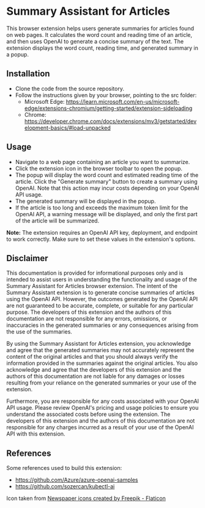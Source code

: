 # Summary Assistant for Articles

This browser extension helps users generate summaries for articles found on web
pages. It calculates the word count and reading time of an article, and then
uses OpenAI to generate a concise summary of the text. The extension displays
the word count, reading time, and generated summary in a popup.

## Installation

- Clone the code from the source repository.
- Follow the instructions given by your browser, pointing to the src folder:
  - Microsoft Edge:
    https://learn.microsoft.com/en-us/microsoft-edge/extensions-chromium/getting-started/extension-sideloading
  - Chrome:
    https://developer.chrome.com/docs/extensions/mv3/getstarted/development-basics/#load-unpacked

## Usage

- Navigate to a web page containing an article you want to summarize.
- Click the extension icon in the browser toolbar to open the popup.
- The popup will display the word count and estimated reading time of the
  article. Click the "Generate summary" button to create a summary using OpenAI.
  Note that this action may incur costs depending on your OpenAI API usage.
- The generated summary will be displayed in the popup.
- If the article is too long and exceeds the maximum token limit for the OpenAI
  API, a warning message will be displayed, and only the first part of the
  article will be summarized.

**Note:** The extension requires an OpenAI API key, deployment, and endpoint to
work correctly. Make sure to set these values in the extension's options.

## Disclaimer

This documentation is provided for informational purposes only and is intended
to assist users in understanding the functionality and usage of the Summary
Assistant for Articles browser extension. The intent of the Summary Assistant
extension is to generate concise summaries of articles using the OpenAI API.
However, the outcomes generated by the OpenAI API are not guaranteed to be
accurate, complete, or suitable for any particular purpose. The developers of
this extension and the authors of this documentation are not responsible for any
errors, omissions, or inaccuracies in the generated summaries or any
consequences arising from the use of the summaries.

By using the Summary Assistant for Articles extension, you acknowledge and agree
that the generated summaries may not accurately represent the content of the
original articles and that you should always verify the information provided in
the summaries against the original articles. You also acknowledge and agree that
the developers of this extension and the authors of this documentation are not
liable for any damages or losses resulting from your reliance on the generated
summaries or your use of the extension.

Furthermore, you are responsible for any costs associated with your OpenAI API
usage. Please review OpenAI's pricing and usage policies to ensure you
understand the associated costs before using the extension. The developers of
this extension and the authors of this documentation are not responsible for any
charges incurred as a result of your use of the OpenAI API with this extension.

## References

Some references used to build this extension:

- https://github.com/Azure/azure-openai-samples
- https://github.com/sozercan/kubectl-ai


Icon taken from <a href="https://www.flaticon.com/free-icons/newspaper" title="newspaper icons">Newspaper icons created by Freepik - Flaticon</a>